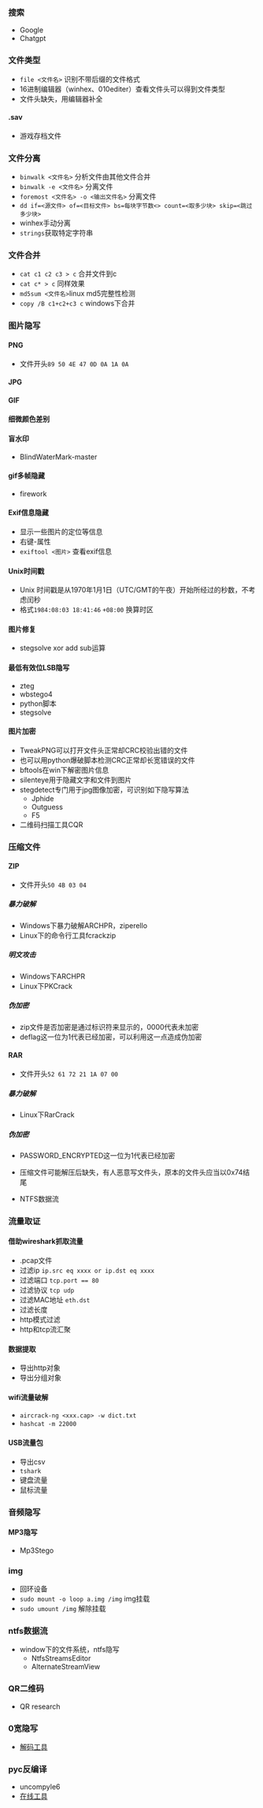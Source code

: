 ### 搜索
* Google
* Chatgpt

### 文件类型
* `file <文件名>` 识别不带后缀的文件格式
* 16进制编辑器（winhex、010editer）查看文件头可以得到文件类型
* 文件头缺失，用编辑器补全

#### .sav
* 游戏存档文件
  
### 文件分离
* `binwalk <文件名>` 分析文件由其他文件合并
* `binwalk -e <文件名>` 分离文件
* `foremost <文件名> -o <输出文件名>` 分离文件
* `dd if=<源文件> of=<目标文件> bs=每块字节数<> count=<取多少块> skip=<跳过多少块>`
* winhex手动分离
* `strings`获取特定字符串

### 文件合并
* `cat c1 c2 c3 > c` 合并文件到c
* `cat c* > c` 同样效果
* `md5sum <文件名>`linux md5完整性检测
* `copy /B c1+c2+c3 c` windows下合并

### 图片隐写
#### PNG
* 文件开头`89 50 4E 47 0D 0A 1A 0A`

#### JPG

#### GIF

#### 细微颜色差别

#### 盲水印
* BlindWaterMark-master

#### gif多帧隐藏
* firework

#### Exif信息隐藏
* 显示一些图片的定位等信息
* 右键-属性
* `exiftool <图片>` 查看exif信息 

#### Unix时间戳
* Unix 时间戳是从1970年1月1日（UTC/GMT的午夜）开始所经过的秒数，不考虑闰秒
* 格式`1984:08:03 18:41:46` `+08:00` 换算时区

#### 图片修复
* stegsolve xor add sub运算

#### 最低有效位LSB隐写
* zteg
* wbstego4
* python脚本
* stegsolve

#### 图片加密
* TweakPNG可以打开文件头正常却CRC校验出错的文件
* 也可以用python爆破脚本检测CRC正常却长宽错误的文件
* bftools在win下解密图片信息
* silenteye用于隐藏文字和文件到图片
* stegdetect专门用于jpg图像加密，可识别如下隐写算法
  * Jphide
  * Outguess
  * F5
* 二维码扫描工具CQR


### 压缩文件
#### ZIP
* 文件开头`50 4B 03 04`
##### 暴力破解
* Windows下暴力破解ARCHPR，ziperello
* Linux下的命令行工具fcrackzip
##### 明文攻击
* Windows下ARCHPR
* Linux下PKCrack
##### 伪加密
* zip文件是否加密是通过标识符来显示的，0000代表未加密
* deflag这一位为1代表已经加密，可以利用这一点造成伪加密

#### RAR
* 文件开头`52 61 72 21 1A 07 00`
##### 暴力破解
* Linux下RarCrack
##### 伪加密
* PASSWORD_ENCRYPTED这一位为1代表已经加密

* 压缩文件可能解压后缺失，有人恶意写文件头，原本的文件头应当以0x74结尾
* NTFS数据流

### 流量取证
#### 借助wireshark抓取流量
* .pcap文件
* 过滤ip `ip.src eq xxxx or ip.dst eq xxxx`
* 过滤端口 `tcp.port == 80`
* 过滤协议 `tcp udp`
* 过滤MAC地址 `eth.dst`
* 过滤长度
* http模式过滤
* http和tcp流汇聚

#### 数据提取
* 导出http对象
* 导出分组对象

#### wifi流量破解
* `aircrack-ng <xxx.cap> -w dict.txt`
* `hashcat -m 22000`

#### USB流量包
* 导出csv
* `tshark`
* 键盘流量
* 鼠标流量

### 音频隐写
#### MP3隐写
* Mp3Stego

### img
* 回环设备
* `sudo mount -o loop a.img /img` img挂载
* `sudo umount /img` 解除挂载

### ntfs数据流
* window下的文件系统，ntfs隐写
  * NtfsStreamsEditor
  * AlternateStreamView

### QR二维码
* QR research

### 0宽隐写
* [解码工具](http://330k.github.io/misc_tools/unicode_steganography.html)

### pyc反编译
* uncompyle6
* [在线工具](https://tool.lu/pyc/)